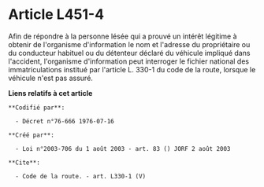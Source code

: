 # Article L451-4

Afin de répondre à la personne lésée qui a prouvé un intérêt légitime à obtenir de l'organisme d'information le nom et
l'adresse du propriétaire ou du conducteur habituel ou du détenteur déclaré du véhicule impliqué dans l'accident, l'organisme
d'information peut interroger le fichier national des immatriculations institué par l'article L. 330-1 du code de la route,
lorsque le véhicule n'est pas assuré.

**Liens relatifs à cet article**

	**Codifié par**:

	  - Décret n°76-666 1976-07-16

	**Créé par**:

	  - Loi n°2003-706 du 1 août 2003 - art. 83 () JORF 2 août 2003

	**Cite**:

	  - Code de la route. - art. L330-1 (V)
